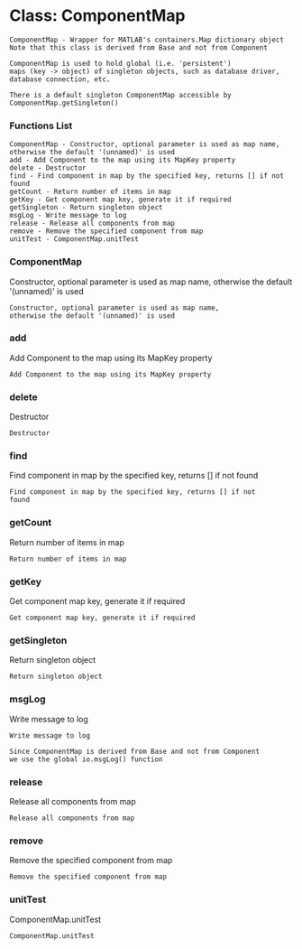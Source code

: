 # Class: ComponentMap



    
    ComponentMap - Wrapper for MATLAB's containers.Map dictionary object  
    Note that this class is derived from Base and not from Component  
      
    ComponentMap is used to hold global (i.e. 'persistent')  
    maps (key -> object) of singleton objects, such as database driver,  
    database connection, etc.  
      
    There is a default singleton ComponentMap accessible by  
    ComponentMap.getSingleton()  
      
      
      
      

### Functions List

    ComponentMap - Constructor, optional parameter is used as map name, otherwise the default '(unnamed)' is used
    add - Add Component to the map using its MapKey property
    delete - Destructor
    find - Find component in map by the specified key, returns [] if not found
    getCount - Return number of items in map
    getKey - Get component map key, generate it if required
    getSingleton - Return singleton object
    msgLog - Write message to log
    release - Release all components from map
    remove - Remove the specified component from map
    unitTest - ComponentMap.unitTest

### ComponentMap

Constructor, optional parameter is used as map name, otherwise the default '(unnamed)' is used


    
    Constructor, optional parameter is used as map name,  
    otherwise the default '(unnamed)' is used  


### add

Add Component to the map using its MapKey property


    
    Add Component to the map using its MapKey property  
      


### delete

Destructor


    
    Destructor  


### find

Find component in map by the specified key, returns [] if not found


    
    Find component in map by the specified key, returns [] if not  
    found  


### getCount

Return number of items in map


    
    Return number of items in map  


### getKey

Get component map key, generate it if required


    
    Get component map key, generate it if required  


### getSingleton

Return singleton object


    
    Return singleton object  


### msgLog

Write message to log


    
    Write message to log  
      
    Since ComponentMap is derived from Base and not from Component  
    we use the global io.msgLog() function  


### release

Release all components from map


    
    Release all components from map  
      


### remove

Remove the specified component from map


    
    Remove the specified component from map  
      


### unitTest

ComponentMap.unitTest


    
    ComponentMap.unitTest  
      



